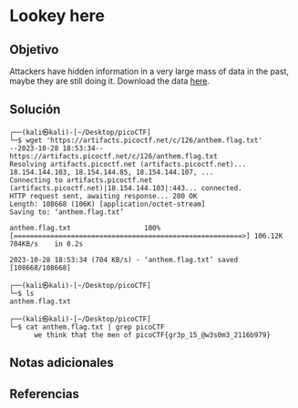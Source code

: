 # Lookey here
## Objetivo
Attackers have hidden information in a very large mass of data in the past, maybe they are still doing it. Download the data [here](https://artifacts.picoctf.net/c/126/anthem.flag.txt).
## Solución
```
┌──(kali㉿kali)-[~/Desktop/picoCTF]
└─$ wget 'https://artifacts.picoctf.net/c/126/anthem.flag.txt' 
--2023-10-28 18:53:34--  https://artifacts.picoctf.net/c/126/anthem.flag.txt
Resolving artifacts.picoctf.net (artifacts.picoctf.net)... 18.154.144.103, 18.154.144.85, 18.154.144.107, ...
Connecting to artifacts.picoctf.net (artifacts.picoctf.net)|18.154.144.103|:443... connected.
HTTP request sent, awaiting response... 200 OK
Length: 108668 (106K) [application/octet-stream]
Saving to: ‘anthem.flag.txt’

anthem.flag.txt                  100%[========================================================>] 106.12K   704KB/s    in 0.2s    

2023-10-28 18:53:34 (704 KB/s) - ‘anthem.flag.txt’ saved [108668/108668]

┌──(kali㉿kali)-[~/Desktop/picoCTF]
└─$ ls
anthem.flag.txt

┌──(kali㉿kali)-[~/Desktop/picoCTF]
└─$ cat anthem.flag.txt | grep picoCTF
      we think that the men of picoCTF{gr3p_15_@w3s0m3_2116b979}
```
## Notas adicionales
## Referencias